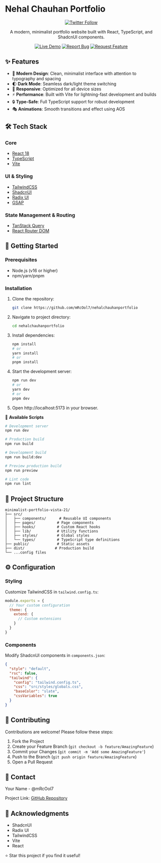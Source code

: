 # Nehal Chauhan Portfolio

<div align="center">

[![Twitter Follow](https://img.shields.io/twitter/follow/nehal_chauhan19?style=social)](https://twitter.com/nehal_chauhan19)

A modern, minimalist portfolio website built with React, TypeScript, and ShadcnUI components.

[![Live Demo](https://img.shields.io/badge/Live%20Demo-View%20Portfolio-brightgreen)](https://your-portfolio-url.com)
[![Report Bug](https://img.shields.io/badge/Report%20Bug-Issues-red)](https://github.com/mRcOol7/nehalchauhanportfolio/issues)
[![Request Feature](https://img.shields.io/badge/Request%20Feature-Issues-blue)](https://github.com/mRcOol7/nehalchauhanportfolio/issues)

</div>

## ✨ Features

- 🎨 **Modern Design**: Clean, minimalist interface with attention to typography and spacing
- 🌓 **Dark Mode**: Seamless dark/light theme switching
- 📱 **Responsive**: Optimized for all device sizes
- ⚡ **Performance**: Built with Vite for lightning-fast development and builds
- 🔒 **Type-Safe**: Full TypeScript support for robust development
- 🎭 **Animations**: Smooth transitions and effect using AOS

## 🛠️ Tech Stack

### Core
- [React 18](https://reactjs.org/)
- [TypeScript](https://www.typescriptlang.org/)
- [Vite](https://vitejs.dev/)

### UI & Styling
- [TailwindCSS](https://tailwindcss.com/)
- [ShadcnUI](https://ui.shadcn.com/)
- [Radix UI](https://www.radix-ui.com/)
- [GSAP](https://greensock.com/gsap/)

### State Management & Routing
- [TanStack Query](https://tanstack.com/query)
- [React Router DOM](https://reactrouter.com/)
## 🚀 Getting Started

### Prerequisites

- Node.js (v16 or higher)
- npm/yarn/pnpm

### Installation

1. Clone the repository:
   ```bash
   git clone https://github.com/mRcOol7/nehalchauhanportfolio
   ```
2. Navigate to project directory:
   ```bash
   cd nehalchauhanportfolio
   ```
3. Install dependencies:
   ```bash
   npm install
   # or
   yarn install
   # or
   pnpm install
   ```
4. Start the development server:
   ```bash
   npm run dev
   # or
   yarn dev
   # or
   pnpm dev
   ```
5. Open http://localhost:5173 in your browser.

📝 **Available Scripts**
```bash
# Development server
npm run dev

# Production build
npm run build

# Development build
npm run build:dev

# Preview production build
npm run preview

# Lint code
npm run lint
```

## 📁 Project Structure

```plaintext
minimalist-portfolio-vista-21/
├── src/
│   ├── components/      # Reusable UI components
│   ├── pages/          # Page components
│   ├── hooks/          # Custom React hooks
│   ├── lib/            # Utility functions
│   ├── styles/         # Global styles
│   └── types/          # TypeScript type definitions
├── public/             # Static assets
├── dist/              # Production build
└── ...config files
```

## ⚙️ Configuration

### Styling
Customize TailwindCSS in `tailwind.config.ts`:
```javascript
module.exports = {
  // Your custom configuration
  theme: {
    extend: {
      // Custom extensions
    }
  }
}
```

### Components
Modify ShadcnUI components in `components.json`:
```json
{
  "style": "default",
  "rsc": false,
  "tailwind": {
    "config": "tailwind.config.ts",
    "css": "src/styles/globals.css",
    "baseColor": "slate",
    "cssVariables": true
  }
}
```

## 🤝 Contributing

Contributions are welcome! Please follow these steps:
1. Fork the Project
2. Create your Feature Branch (`git checkout -b feature/AmazingFeature`)
3. Commit your Changes (`git commit -m 'Add some AmazingFeature'`)
4. Push to the Branch (`git push origin feature/AmazingFeature`)
5. Open a Pull Request

## 👥 Contact

Your Name - @mRcOol7

Project Link: [GitHub Repository](https://github.com/mRcOol7/nehalchauhanportfolio)

## 🙏 Acknowledgments

- ShadcnUI
- Radix UI
- TailwindCSS
- Vite
- React

⭐️ Star this project if you find it useful!
